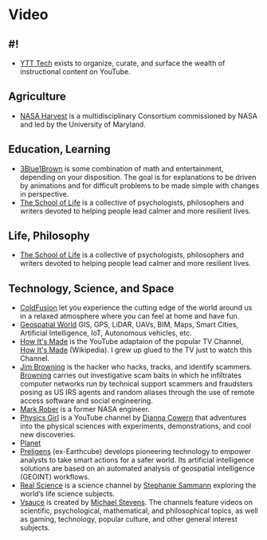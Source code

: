 # Video

## #!

- [YTT Tech](https://www.ytt-tech.com/) exists to organize, curate, and surface the wealth of instructional content on YouTube.

## Agriculture

- [NASA Harvest](https://www.youtube.com/channel/UC3zAA7T6jfkFiZ9lHqnhnKA) is a multidisciplinary Consortium commissioned by NASA and led by the University of Maryland.

## Education, Learning

- [3Blue1Brown](https://www.youtube.com/channel/UCYO_jab_esuFRV4b17AJtAw) is some combination of math and entertainment, depending on your disposition. The goal is for explanations to be driven by animations and for difficult problems to be made simple with changes in perspective.
- [The School of Life](https://www.youtube.com/user/schooloflifechannel) is a collective of psychologists, philosophers and writers devoted to helping people lead calmer and more resilient lives.

## Life, Philosophy

- [The School of Life](https://www.youtube.com/c/theschooloflifetv/) is a collective of psychologists, philosophers and writers devoted to helping people lead calmer and more resilient lives.

## Technology, Science, and Space

- [ColdFusion](https://www.youtube.com/channel/UC4QZ_LsYcvcq7qOsOhpAX4A) let you experience the cutting edge of the world around us in a relaxed atmosphere where you can feel at home and have fun.
- [Geospatial World](https://www.youtube.com/channel/UC2UaNw8A-fQhIBBnaZPKEmA) GIS, GPS, LiDAR, UAVs, BIM, Maps, Smart Cities, Artificial Intelligence, IoT, Autonomous vehicles, etc.
- [How It's Made](https://www.youtube.com/channel/UCWBkudOTaVbvkCBc0pyZFMA/) is the YouTube adaptaion of the popular TV Channel, [How It's Made](https://en.wikipedia.org/wiki/How_It's_Made) (Wikipedia). I grew up glued to the TV just to watch this Channel.
- [Jim Browning](https://www.youtube.com/channel/UCBNG0osIBAprVcZZ3ic84vw) is the hacker who hacks, tracks, and identify scammers. [Browning](https://en.wikipedia.org/wiki/Jim_Browning_(YouTuber)) carries out investigative scam baits in which he infiltrates computer networks run by technical support scammers and fraudsters posing as US IRS agents and random aliases through the use of remote access software and social engineering.
- [Mark Rober](https://www.youtube.com/c/MarkRober) is a former NASA engineer.
- [Physics Girl](https://www.youtube.com/channel/UC7DdEm33SyaTDtWYGO2CwdA) is a YouTube channel by [Dianna Cowern](https://en.wikipedia.org/wiki/Dianna_Cowern) that adventures into the physical sciences with experiments, demonstrations, and cool new discoveries.
- [Planet](https://www.youtube.com/channel/UCiyS6coRsDQ17b3Kj9bl8jw)
- [Preligens](https://www.youtube.com/c/Preligens) (ex-Earthcube) develops pioneering technology to empower analysts to take smart actions for a safer world. Its artificial intelligence solutions are based on an automated analysis of geospatial intelligence (GEOINT) workflows.
- [Real Science](https://www.youtube.com/channel/UC176GAQozKKjhz62H8u9vQQ) is a science channel by [Stephanie Sammann](https://twitter.com/stephaniesamma) exploring the world’s life science subjects.
- [Vsauce](https://www.youtube.com/user/Vsauce) is created by [Michael Stevens](https://en.wikipedia.org/wiki/Michael_Stevens_(educator)). The channels feature videos on scientific, psychological, mathematical, and philosophical topics, as well as gaming, technology, popular culture, and other general interest subjects.
